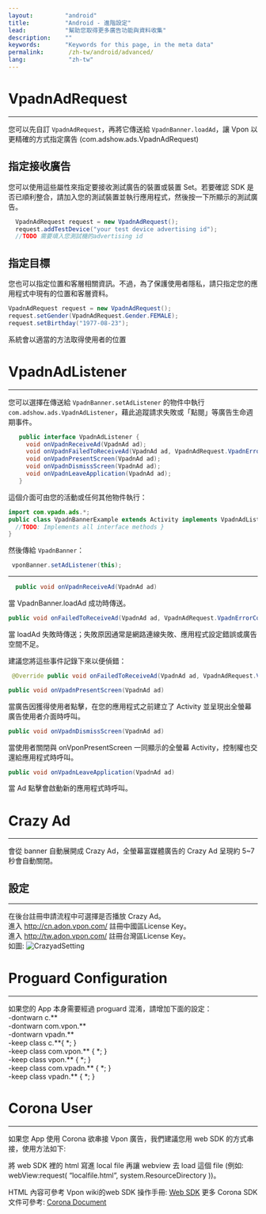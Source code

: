 ```yaml
---
layout:         "android"
title:          "Android - 進階設定"
lead:           "幫助您取得更多廣告功能與資料收集"
description:    ""
keywords:       "Keywords for this page, in the meta data"
permalink:       /zh-tw/android/advanced/
lang:            "zh-tw"
---
```


# VpadnAdRequest
  -----------------------------
  您可以先自訂 `VpadnAdRequest`，再將它傳送給 `VpadnBanner.loadAd`，讓 Vpon 以更精確的方式指定廣告 (com.adshow.ads.VpadnAdRequest)

## 指定接收廣告

  您可以使用這些屬性來指定要接收測試廣告的裝置或裝置 Set。若要確認 SDK 是否已順利整合，請加入您的測試裝置並執行應用程式，然後按一下所顯示的測試廣告。


```Java
  VpadnAdRequest request = new VpadnAdRequest();
  request.addTestDevice("your test device advertising id");
  //TODO 需要填入您測試機的advertising id
```

## 指定目標

您也可以指定位置和客層相關資訊。不過，為了保護使用者隱私，請只指定您的應用程式中現有的位置和客層資料。


```Java
VpadnAdRequest request = new VpadnAdRequest();
request.setGender(VpadnAdRequest.Gender.FEMALE);
request.setBirthday("1977-08-23");
```
  系統會以適當的方法取得使用者的位置


# VpadnAdListener
  ------------------------------

您可以選擇在傳送給 `VpadnBanner.setAdListener` 的物件中執行 `com.adshow.ads.VpadnAdListener`，藉此追蹤請求失敗或「點閱」等廣告生命週期事件。

```java
   public interface VpadnAdListener {
     void onVpadnReceiveAd(VpadnAd ad);
     void onVpadnFailedToReceiveAd(VpadnAd ad, VpadnAdRequest.VpadnErrorCode errorCode);
     void onVpadnPresentScreen(VpadnAd ad);
     void onVpadnDismissScreen(VpadnAd ad);
     void onVpadnLeaveApplication(VpadnAd ad);
   }
```

這個介面可由您的活動或任何其他物件執行：

```java
import com.vpadn.ads.*;
public class VpadnBannerExample extends Activity implements VpadnAdListener {
  //TODO: Implements all interface methods }
}
```

然後傳給 `VpadnBanner`：

```java
 vponBanner.setAdListener(this);
```

---
```java
  public void onVpadnReceiveAd(VpadnAd ad)
```
當 VpadnBanner.loadAd 成功時傳送。

```java
public void onFailedToReceiveAd(VpadnAd ad, VpadnAdRequest.VpadnErrorCode error)
```
當 loadAd 失敗時傳送；失敗原因通常是網路連線失敗、應用程式設定錯誤或廣告空間不足。

建議您將這些事件記錄下來以便偵錯：

```java
 @Override public void onFailedToReceiveAd(VpadnAd ad, VpadnAdRequest.VpadnErrorCode errorCode) { Log.d(MY_LOG_TAG, "failed to receive ad (" + errorCode + ")"); }
```

```java
public void onVpadnPresentScreen(VpadnAd ad)
```
當廣告因獲得使用者點擊，在您的應用程式之前建立了 Activity 並呈現出全螢幕廣告使用者介面時呼叫。

```java
public void onVpadnDismissScreen(VpadnAd ad)
```
當使用者關閉與 onVponPresentScreen 一同顯示的全螢幕 Activity，控制權也交還給應用程式時呼叫。

```java
public void onVpadnLeaveApplication(VpadnAd ad)
```
當 Ad 點擊會啟動新的應用程式時呼叫。




# Crazy Ad
---
會從 banner 自動展開成 Crazy Ad，全螢幕富媒體廣告的 Crazy Ad 呈現約 5~7 秒會自動關閉。
<img src="{{site.imgurl}}/Crazyad.png" alt="" class="img-300" />


## 設定
---
在後台註冊申請流程中可選擇是否播放 Crazy Ad。<br>
進入 http://cn.adon.vpon.com/ 註冊中國區License Key。<br>
進入 http://tw.adon.vpon.com/ 註冊台灣區License Key。<br>
如圖:
![CrazyadSetting]


# Proguard Configuration
---
如果您的 App 本身需要經過 proguard 混淆，請增加下面的設定：<br>
-dontwarn c.\*\* <br>
-dontwarn com.vpon.\*\* <br>
-dontwarn vpadn.\*\* <br>
-keep class c.\*\*{ \*; } <br>
-keep class com.vpon.\*\* { \*; } <br>
-keep class vpon.\*\* { \*; } <br>
-keep class com.vpadn.\*\* { \*; } <br>
-keep class vpadn.\*\* { \*; } <br>


# Corona User
---
如果您 App 使用 Corona 欲串接 Vpon 廣告，我們建議您用 web SDK 的方式串接，使用方法如下:

將 web SDK 裡的 html 寫進 local file 再讓 webview 去 load 這個 file (例如: webView:request( “localfile.html”, system.ResourceDirectory ))。

HTML 內容可參考 Vpon wiki的web SDK 操作手冊: [Web SDK]
更多 Corona SDK 文件可參考: [Corona Document]



[CrazyadSetting]: {{site.imgurl}}/CrazyadSetting.png
[Web SDK]: {{site.baseurl}}/zh-tw/web/
[Corona Document]: http://docs.coronalabs.com/api/library/native/newWebView.html
